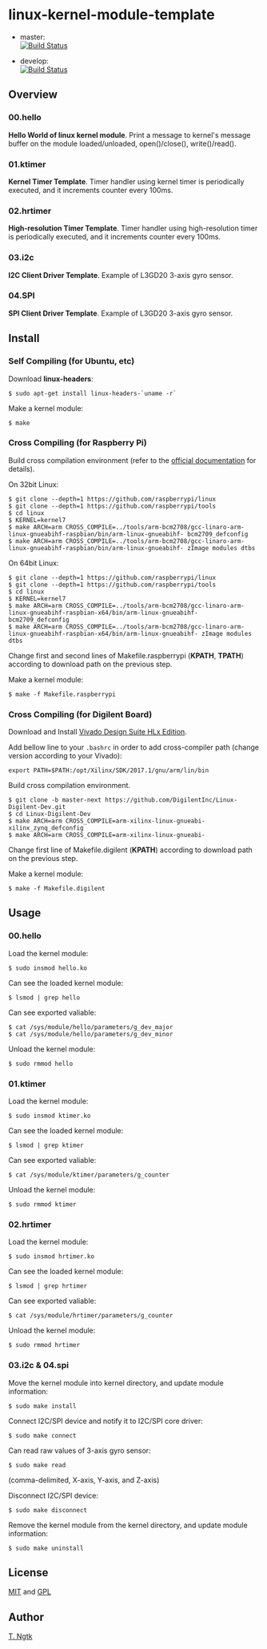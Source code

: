 # linux-kernel-module-template

* master:  
[![Build Status](https://travis-ci.org/ngtkt0909/linux-kernel-module-template.svg?branch=master)](https://travis-ci.org/ngtkt0909/linux-kernel-module-template)

* develop:  
[![Build Status](https://travis-ci.org/ngtkt0909/linux-kernel-module-template.svg?branch=develop)](https://travis-ci.org/ngtkt0909/linux-kernel-module-template)

## Overview
### 00.hello
**Hello World of linux kernel module**.
Print a message to kernel's message buffer
on the module loaded/unloaded, open()/close(), write()/read().

### 01.ktimer
**Kernel Timer Template**.
Timer handler using kernel timer is periodically executed, and
it increments counter every 100ms.

### 02.hrtimer
**High-resolution Timer Template**.
Timer handler using high-resolution timer is periodically executed, and
it increments counter every 100ms.

### 03.i2c
**I2C Client Driver Template**.
Example of L3GD20 3-axis gyro sensor.

### 04.SPI
**SPI Client Driver Template**.
Example of L3GD20 3-axis gyro sensor.

## Install
### Self Compiling (for Ubuntu, etc)
Download **linux-headers**:
```shell
$ sudo apt-get install linux-headers-`uname -r`
```

Make a kernel module:
```shell
$ make
```

### Cross Compiling (for Raspberry Pi)
Build cross compilation environment
(refer to the [official documentation](https://www.raspberrypi.org/documentation/linux/kernel/building.md "link to KERNEL BUILDING") for details).

On 32bit Linux:
```shell
$ git clone --depth=1 https://github.com/raspberrypi/linux
$ git clone --depth=1 https://github.com/raspberrypi/tools
$ cd linux
$ KERNEL=kernel7
$ make ARCH=arm CROSS_COMPILE=../tools/arm-bcm2708/gcc-linaro-arm-linux-gnueabihf-raspbian/bin/arm-linux-gnueabihf- bcm2709_defconfig
$ make ARCH=arm CROSS_COMPILE=../tools/arm-bcm2708/gcc-linaro-arm-linux-gnueabihf-raspbian/bin/arm-linux-gnueabihf- zImage modules dtbs
```

On 64bit Linux:
```shell
$ git clone --depth=1 https://github.com/raspberrypi/linux
$ git clone --depth=1 https://github.com/raspberrypi/tools
$ cd linux
$ KERNEL=kernel7
$ make ARCH=arm CROSS_COMPILE=../tools/arm-bcm2708/gcc-linaro-arm-linux-gnueabihf-raspbian-x64/bin/arm-linux-gnueabihf- bcm2709_defconfig
$ make ARCH=arm CROSS_COMPILE=../tools/arm-bcm2708/gcc-linaro-arm-linux-gnueabihf-raspbian-x64/bin/arm-linux-gnueabihf- zImage modules dtbs
```

Change first and second lines of Makefile.raspberrypi (**KPATH**, **TPATH**) according to download path on the previous step.

Make a kernel module:
```shell
$ make -f Makefile.raspberrypi
```

### Cross Compiling (for Digilent Board)
Download and Install [Vivado Design Suite HLx Edition](https://japan.xilinx.com/products/design-tools/vivado.html "link to Xilinx").

Add bellow line to your `.bashrc` in order to add cross-compiler path (change version according to your Vivado):
``` shell
export PATH=$PATH:/opt/Xilinx/SDK/2017.1/gnu/arm/lin/bin
```

Build cross compilation environment.
```shell
$ git clone -b master-next https://github.com/DigilentInc/Linux-Digilent-Dev.git
$ cd Linux-Digilent-Dev
$ make ARCH=arm CROSS_COMPILE=arm-xilinx-linux-gnueabi- xilinx_zynq_defconfig
$ make ARCH=arm CROSS_COMPILE=arm-xilinx-linux-gnueabi-
```

Change first line of Makefile.digilent (**KPATH**) according to download path on the previous step.

Make a kernel module:
```shell
$ make -f Makefile.digilent
```

## Usage
### 00.hello
Load the kernel module:
```shell
$ sudo insmod hello.ko
```

Can see the loaded kernel module:
```shell
$ lsmod | grep hello
```

Can see exported valiable:
```shell
$ cat /sys/module/hello/parameters/g_dev_major
$ cat /sys/module/hello/parameters/g_dev_minor
```

Unload the kernel module:
```shell
$ sudo rmmod hello
```

### 01.ktimer
Load the kernel module:
```shell
$ sudo insmod ktimer.ko
```

Can see the loaded kernel module:
```shell
$ lsmod | grep ktimer
```

Can see exported valiable:
```shell
$ cat /sys/module/ktimer/parameters/g_counter
```

Unload the kernel module:
```shell
$ sudo rmmod ktimer
```

### 02.hrtimer
Load the kernel module:
```shell
$ sudo insmod hrtimer.ko
```

Can see the loaded kernel module:
```shell
$ lsmod | grep hrtimer
```

Can see exported valiable:
```shell
$ cat /sys/module/hrtimer/parameters/g_counter
```

Unload the kernel module:
```shell
$ sudo rmmod hrtimer
```

### 03.i2c & 04.spi
Move the kernel module into kernel directory, and update module information:
```shell
$ sudo make install
```

Connect I2C/SPI device and notify it to I2C/SPI core driver:
```shell
$ sudo make connect
```

Can read raw values of 3-axis gyro sensor:
```shell
$ sudo make read
```
(comma-delimited, X-axis, Y-axis, and Z-axis)

Disconnect I2C/SPI device:
```shell
$ sudo make disconnect
```

Remove the kernel module from the kernel directory, and update module information:
```shell
$ sudo make uninstall
```

## License
[MIT](https://github.com/ngtkt0909/linux-kernel-module-template/blob/master/LICENSE-MIT) and
[GPL](https://github.com/ngtkt0909/linux-kernel-module-template/blob/master/LICENSE-GPL)

## Author
[T. Ngtk](https://github.com/ngtkt0909)
